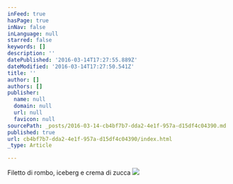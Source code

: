 ```yaml
---
inFeed: true
hasPage: true
inNav: false
inLanguage: null
starred: false
keywords: []
description: ''
datePublished: '2016-03-14T17:27:55.889Z'
dateModified: '2016-03-14T17:27:50.541Z'
title: ''
author: []
authors: []
publisher:
  name: null
  domain: null
  url: null
  favicon: null
sourcePath: _posts/2016-03-14-cb4bf7b7-dda2-4e1f-957a-d15df4c04390.md
published: true
url: cb4bf7b7-dda2-4e1f-957a-d15df4c04390/index.html
_type: Article

---
```

Filetto di rombo, iceberg e crema di zucca
![](https://the-grid-user-content.s3-us-west-2.amazonaws.com/8a6e32e5-33f9-4b0c-94e3-534060bc6c5b.jpg)